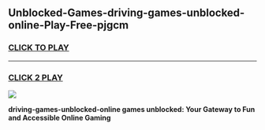 
## Unblocked-Games-driving-games-unblocked-online-Play-Free-pjgcm
<h3>
<a href="https://premium76.site?title=driving-games-unblocked-online&ref=10A">CLICK TO PLAY</a></h3>
<hr>

<h3>
<a href="https://premium76.site?title=driving-games-unblocked-online&ref=10A">CLICK 2 PLAY</a>
  
</h3>

<a href="https://premium76.site?title=driving-games-unblocked-online&ref=10A"><img src="https://clearcache.store/games.png"></a>


**driving-games-unblocked-online games unblocked: Your Gateway to Fun and Accessible Online Gaming**
